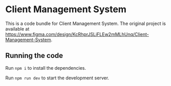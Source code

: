 
  # Client Management System

  This is a code bundle for Client Management System. The original project is available at https://www.figma.com/design/KcRhprJSLiFLEw2mMLhUnq/Client-Management-System.

  ## Running the code

  Run `npm i` to install the dependencies.

  Run `npm run dev` to start the development server.
  